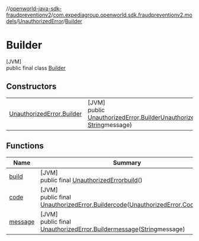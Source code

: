 //[openworld-java-sdk-fraudpreventionv2](../../../../index.md)/[com.expediagroup.openworld.sdk.fraudpreventionv2.models](../../index.md)/[UnauthorizedError](../index.md)/[Builder](index.md)

# Builder

[JVM]\
public final class [Builder](index.md)

## Constructors

| | |
|---|---|
| [UnauthorizedError.Builder](-unauthorized-error.-builder.md) | [JVM]<br>public [UnauthorizedError.Builder](index.md)[UnauthorizedError.Builder](-unauthorized-error.-builder.md)([UnauthorizedError.Code](../-code/index.md)code, [String](https://docs.oracle.com/javase/8/docs/api/java/lang/String.html)message) |

## Functions

| Name | Summary |
|---|---|
| [build](build.md) | [JVM]<br>public final [UnauthorizedError](../index.md)[build](build.md)() |
| [code](code.md) | [JVM]<br>public final [UnauthorizedError.Builder](index.md)[code](code.md)([UnauthorizedError.Code](../-code/index.md)code) |
| [message](message.md) | [JVM]<br>public final [UnauthorizedError.Builder](index.md)[message](message.md)([String](https://docs.oracle.com/javase/8/docs/api/java/lang/String.html)message) |
